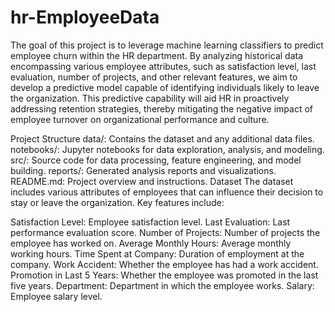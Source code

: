 # hr-EmployeeData
The goal of this project is to leverage machine learning classifiers to predict employee churn within the HR department. By analyzing historical data encompassing various employee attributes, such as satisfaction level, last evaluation, number of projects, and other relevant features, we aim to develop a predictive model capable of identifying individuals likely to leave the organization. This predictive capability will aid HR in proactively addressing retention strategies, thereby mitigating the negative impact of employee turnover on organizational performance and culture.

Project Structure
data/: Contains the dataset and any additional data files.
notebooks/: Jupyter notebooks for data exploration, analysis, and modeling.
src/: Source code for data processing, feature engineering, and model building.
reports/: Generated analysis reports and visualizations.
README.md: Project overview and instructions.
Dataset
The dataset includes various attributes of employees that can influence their decision to stay or leave the organization. Key features include:

Satisfaction Level: Employee satisfaction level.
Last Evaluation: Last performance evaluation score.
Number of Projects: Number of projects the employee has worked on.
Average Monthly Hours: Average monthly working hours.
Time Spent at Company: Duration of employment at the company.
Work Accident: Whether the employee has had a work accident.
Promotion in Last 5 Years: Whether the employee was promoted in the last five years.
Department: Department in which the employee works.
Salary: Employee salary level.
